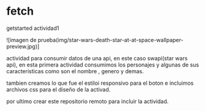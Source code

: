 # fetch
getstarted actividad1
<div align=”center”> 
  ![imagen de prueba(img/star-wars-death-star-at-at-space-wallpaper-preview.jpg)]
 </di>


actividad para consumir datos de una api, en este caso swapi(star wars api), en esta primera actividad consumimos los personajes y algunas de sus caracteristicas como son el nombre , genero y demas.

tambien creamos lo que fue el estiloi responsivo para el boton e incluimos archivos css para el diseño de la activad.

por ultimo crear este repositorio remoto para incluir la actividad.
